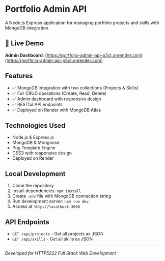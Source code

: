 # Portfolio Admin API

A Node.js Express application for managing portfolio projects and skills with MongoDB integration.

## 🚀 Live Demo
**Admin Dashboard**: [https://portfolio-admin-api-p5ct.onrender.com](https://portfolio-admin-api-p5ct.onrender.com)

## Features
- ✅ MongoDB integration with two collections (Projects & Skills)
- ✅ Full CRUD operations (Create, Read, Delete)
- ✅ Admin dashboard with responsive design
- ✅ RESTful API endpoints
- ✅ Deployed on Render with MongoDB Atlas

## Technologies Used
- Node.js & Express.js
- MongoDB & Mongoose
- Pug Template Engine
- CSS3 with responsive design
- Deployed on Render

## Local Development
1. Clone the repository
2. Install dependencies: `npm install`
3. Create `.env` file with MongoDB connection string
4. Run development server: `npm run dev`
5. Access at `http://localhost:3000`

## API Endpoints
- `GET /api/projects` - Get all projects as JSON
- `GET /api/skills` - Get all skills as JSON

---
*Developed for HTTP5222 Full Stack Web Development*
